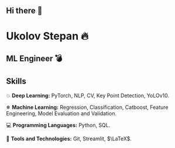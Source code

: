 ## Hi there 👋

# Ukolov Stepan 🔥
## ML Engineer 💣

## Skills
💥 **Deep Learning:** PyTorch, NLP, CV, Key Point Detection, YoLOv10.

❄ **Machine Learning:** Regression, Classification, Catboost, Feature Engineering, Model Evaluation and Validation.

💻 **Programming Languages:** Python, SQL.

🔧 **Tools and Technologies:** Git, Streamlit, $\LaTeX$.



